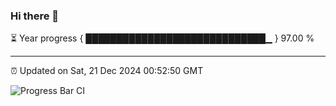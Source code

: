 ### Hi there 👋

⏳ Year progress { █████████████████████████████▁ } 97.00 %

---

⏰ Updated on Sat, 21 Dec 2024 00:52:50 GMT

![Progress Bar CI](https://github.com/code-lakshay/GitHub-Actions-Demo/workflows/Progress%20Bar%20CI/badge.svg)
